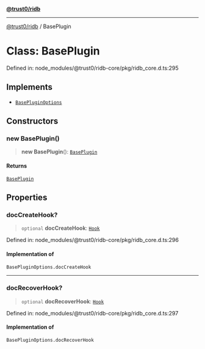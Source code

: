 [**@trust0/ridb**](../README.md)

***

[@trust0/ridb](../README.md) / BasePlugin

# Class: BasePlugin

Defined in: node\_modules/@trust0/ridb-core/pkg/ridb\_core.d.ts:295

## Implements

- [`BasePluginOptions`](../type-aliases/BasePluginOptions.md)

## Constructors

### new BasePlugin()

> **new BasePlugin**(): [`BasePlugin`](BasePlugin.md)

#### Returns

[`BasePlugin`](BasePlugin.md)

## Properties

### docCreateHook?

> `optional` **docCreateHook**: [`Hook`](../type-aliases/Hook.md)

Defined in: node\_modules/@trust0/ridb-core/pkg/ridb\_core.d.ts:296

#### Implementation of

`BasePluginOptions.docCreateHook`

***

### docRecoverHook?

> `optional` **docRecoverHook**: [`Hook`](../type-aliases/Hook.md)

Defined in: node\_modules/@trust0/ridb-core/pkg/ridb\_core.d.ts:297

#### Implementation of

`BasePluginOptions.docRecoverHook`
